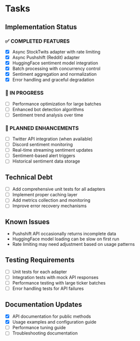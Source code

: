 # Tasks

## Implementation Status

### ✅ COMPLETED FEATURES
- [x] Async StockTwits adapter with rate limiting
- [x] Async Pushshift (Reddit) adapter
- [x] HuggingFace sentiment model integration
- [x] Batch processing with concurrency control
- [x] Sentiment aggregation and normalization
- [x] Error handling and graceful degradation

### 🔄 IN PROGRESS
- [ ] Performance optimization for large batches
- [ ] Enhanced bot detection algorithms
- [ ] Sentiment trend analysis over time

### 🚀 PLANNED ENHANCEMENTS
- [ ] Twitter API integration (when available)
- [ ] Discord sentiment monitoring
- [ ] Real-time streaming sentiment updates
- [ ] Sentiment-based alert triggers
- [ ] Historical sentiment data storage

## Technical Debt
- [ ] Add comprehensive unit tests for all adapters
- [ ] Implement proper caching layer
- [ ] Add metrics collection and monitoring
- [ ] Improve error recovery mechanisms

## Known Issues
- Pushshift API occasionally returns incomplete data
- HuggingFace model loading can be slow on first run
- Rate limiting may need adjustment based on usage patterns

## Testing Requirements
- [ ] Unit tests for each adapter
- [ ] Integration tests with mock API responses
- [ ] Performance testing with large ticker batches
- [ ] Error handling tests for API failures

## Documentation Updates
- [x] API documentation for public methods
- [x] Usage examples and configuration guide
- [ ] Performance tuning guide
- [ ] Troubleshooting documentation